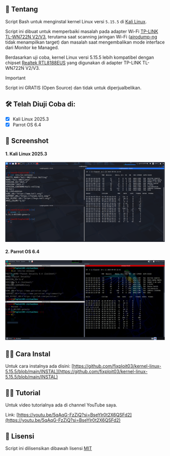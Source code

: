 ## 🤔 Tentang

Script Bash untuk menginstal kernel Linux versi `5.15.5` di [Kali Linux](https://www.kali.org/). 

Script ini dibuat untuk memperbaiki masalah pada adapter Wi-Fi [TP-LINK TL-WN722N V2/V3](https://www.tp-link.com/id/support/download/tl-wn722n/), terutama saat scanning jaringan Wi-Fi ([airodump-ng](https://www.aircrack-ng.org/doku.php?id=airodump-ng) tidak menampilkan target) dan masalah saat mengembalikan mode interface dari Monitor ke Managed.

Berdasarkan uji coba, kernel Linux versi 5.15.5 lebih kompatibel dengan chipset [Realtek RTL8188EUS](https://github.com/aircrack-ng/rtl8188eus) yang digunakan di adapter TP-LINK TL-WN722N V2/V3.

> [!IMPORTANT]
> Script ini GRATIS (Open Source) dan tidak untuk diperjualbelikan.

## 🛠️ Telah Diuji Coba di:

- [x] Kali Linux 2025.3
- [x] Parrot OS 6.4

## 📸 Screenshot

#### 1. Kali Linux 2025.3
![](https://github.com/fixploit03/kernel-linux-5.15.5/blob/main/kali%20linux.png)

#### 2. Parrot OS 6.4
![](https://github.com/fixploit03/kernel-linux-5.15.5/blob/main/parrot%20os.png)

## 🧑‍🔧 Cara Instal
Untuk cara instalnya ada disini: [https://github.com/fixploit03/kernel-linux-5.15.5/blob/main/INSTAL](https://github.com/fixploit03/kernel-linux-5.15.5/blob/main/INSTAL)

## 👨‍🏫 Tutorial 
Untuk video tutorialnya ada di channel YouTube saya.

Link: [https://youtu.be/5qAqG-FzZiQ?si=BseYlr0t2X6QSFd2](https://youtu.be/5qAqG-FzZiQ?si=BseYlr0t2X6QSFd2)

## 📜 Lisensi
Script ini dilisensikan dibawah lisensi [MIT](https://github.com/fixploit03/kernel-linux-5.15.5/blob/main/LICENSE)
